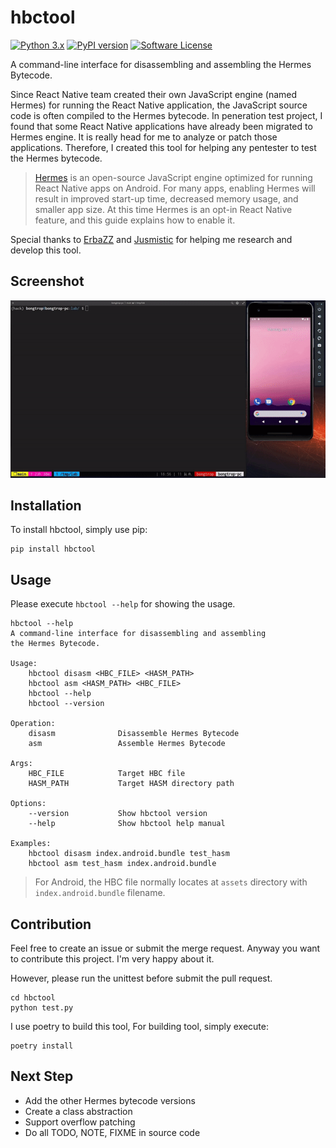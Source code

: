 # hbctool 

[![Python 3.x](https://img.shields.io/badge/python-3.x-yellow.svg)](https://python.org) [![PyPI version](https://badge.fury.io/py/hbctool.svg)](https://badge.fury.io/py/hbctool) [![Software License](https://img.shields.io/badge/license-MIT-brightgreen.svg)](/LICENSE)

A command-line interface for disassembling and assembling the Hermes Bytecode. 

Since React Native team created their own JavaScript engine (named Hermes) for running the React Native application, the JavaScript source code is often compiled to the Hermes bytecode. In peneration test project, I found that some React Native applications have already been migrated to Hermes engine. It is really head for me to analyze or patch those applications. Therefore, I created this tool for helping any pentester to test the Hermes bytecode.

> [Hermes](https://hermesengine.dev/) is an open-source JavaScript engine optimized for running React Native apps on Android. For many apps, enabling Hermes will result in improved start-up time, decreased memory usage, and smaller app size. At this time Hermes is an opt-in React Native feature, and this guide explains how to enable it.

Special thanks to [ErbaZZ](https://github.com/ErbaZZ) and [Jusmistic](https://github.com/Jusmistic) for helping me research and develop this tool.

## Screenshot

![hbctool Example](/image/hbctool_example.gif)

## Installation

To install hbctool, simply use pip:

```
pip install hbctool
```

## Usage

Please execute `hbctool --help` for showing the usage.

```
hbctool --help   
A command-line interface for disassembling and assembling
the Hermes Bytecode.

Usage:
    hbctool disasm <HBC_FILE> <HASM_PATH>
    hbctool asm <HASM_PATH> <HBC_FILE>
    hbctool --help
    hbctool --version

Operation:
    disasm              Disassemble Hermes Bytecode
    asm                 Assemble Hermes Bytecode

Args:
    HBC_FILE            Target HBC file
    HASM_PATH           Target HASM directory path

Options:
    --version           Show hbctool version
    --help              Show hbctool help manual

Examples:
    hbctool disasm index.android.bundle test_hasm
    hbctool asm test_hasm index.android.bundle
```

> For Android, the HBC file normally locates at `assets` directory with `index.android.bundle` filename.

## Contribution

Feel free to create an issue or submit the merge request. Anyway you want to contribute this project. I'm very happy about it.

However, please run the unittest before submit the pull request.

```
cd hbctool
python test.py
```

I use poetry to build this tool, For building tool, simply execute:

```
poetry install
```

## Next Step

- Add the other Hermes bytecode versions
- Create a class abstraction
- Support overflow patching
- Do all TODO, NOTE, FIXME in source code
